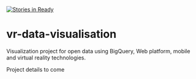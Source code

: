 [![Stories in Ready](https://badge.waffle.io/gdgquebec/vr-data-visualisation.png?label=ready&title=Ready)](https://waffle.io/gdgquebec/vr-data-visualisation)
# vr-data-visualisation

Visualization project for open data using BigQuery, Web platform, mobile and virtual reality technologies.

Project details to come

